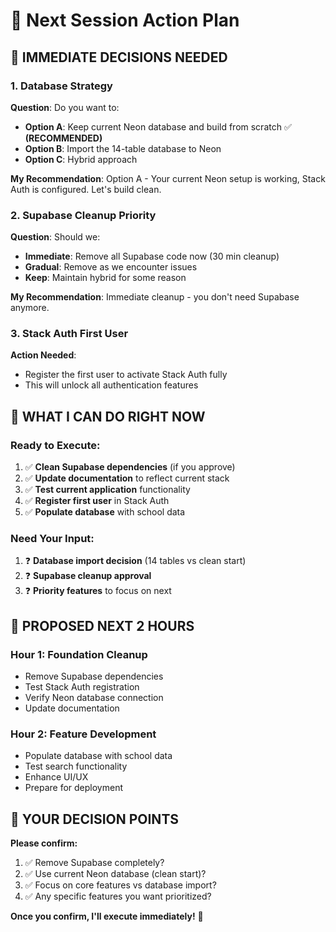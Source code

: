 # 🎯 Next Session Action Plan

## 🚨 **IMMEDIATE DECISIONS NEEDED**

### 1. **Database Strategy** 
**Question**: Do you want to:
- **Option A**: Keep current Neon database and build from scratch ✅ **(RECOMMENDED)**
- **Option B**: Import the 14-table database to Neon
- **Option C**: Hybrid approach

**My Recommendation**: Option A - Your current Neon setup is working, Stack Auth is configured. Let's build clean.

### 2. **Supabase Cleanup Priority**
**Question**: Should we:
- **Immediate**: Remove all Supabase code now (30 min cleanup)
- **Gradual**: Remove as we encounter issues
- **Keep**: Maintain hybrid for some reason

**My Recommendation**: Immediate cleanup - you don't need Supabase anymore.

### 3. **Stack Auth First User**
**Action Needed**: 
- Register the first user to activate Stack Auth fully
- This will unlock all authentication features

## 🔧 **WHAT I CAN DO RIGHT NOW**

### Ready to Execute:
1. ✅ **Clean Supabase dependencies** (if you approve)
2. ✅ **Update documentation** to reflect current stack
3. ✅ **Test current application** functionality
4. ✅ **Register first user** in Stack Auth
5. ✅ **Populate database** with school data

### Need Your Input:
1. ❓ **Database import decision** (14 tables vs clean start)
2. ❓ **Supabase cleanup approval** 
3. ❓ **Priority features** to focus on next

## 🚀 **PROPOSED NEXT 2 HOURS**

### Hour 1: Foundation Cleanup
- Remove Supabase dependencies
- Test Stack Auth registration
- Verify Neon database connection
- Update documentation

### Hour 2: Feature Development  
- Populate database with school data
- Test search functionality
- Enhance UI/UX
- Prepare for deployment

## 💬 **YOUR DECISION POINTS**

**Please confirm:**
1. ✅ Remove Supabase completely?
2. ✅ Use current Neon database (clean start)?
3. ✅ Focus on core features vs database import?
4. ✅ Any specific features you want prioritized?

**Once you confirm, I'll execute immediately!** 🚀